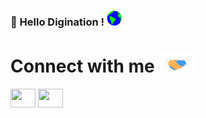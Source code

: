 ### 👋 Hello Digination !  <img src="https://github.com/digination-game/.github/blob/main/Assets/Earth.gif" width="24px">

# Connect with me<img src="https://github.com/digination-game/.github/blob/main/Assets/Handshake.gif" height="32px">
<p align="left">
<a href="https://twitter.com/Digi_metaverse" target="blank"><img align="center" src="https://cdn.jsdelivr.net/npm/simple-icons@3.0.1/icons/twitter.svg" alt="" height="30" width="40" /></a>
<a href="https://www.youtube.com/channel/UCTYU9lR4WPJ9CYS8luaSZvw" target="blank"><img align="center" src="https://cdn.jsdelivr.net/npm/simple-icons@3.0.1/icons/youtube.svg" alt="" height="30" width="40" /></a>
</p>

